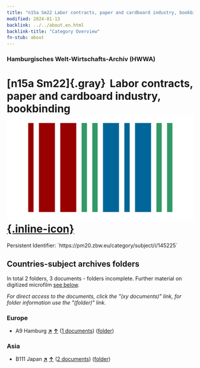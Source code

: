 ```yaml
---
title: "n15a Sm22 Labor contracts, paper and cardboard industry, bookbinding"
modified: 2024-01-13
backlink: ../../about.en.html
backlink-title: "Category Overview"
fn-stub: about
---
```


### Hamburgisches Welt-Wirtschafts-Archiv (HWWA)

# [n15a Sm22]{.gray}&#8201; Labor contracts, paper and cardboard industry, bookbinding &#160; [![Wikidata](/images/Wikidata-logo.svg "Wikidata"){.inline-icon}](http://www.wikidata.org/entity/Q104710817)

<div class="hint">Persistent Identifier: `https://pm20.zbw.eu/category/subject/i/145225`</div>







## Countries-subject archives folders







In total 2 folders, 3 documents - folders incomplete. Further material on digitized microfilm [see below](#filmsections).

_For direct access to the documents, click the "(xy documents)" link, for folder information use the "(folder)" link._



### Europe

- A9 Hamburg [**&nearr;**](../../../geo/i/140905/about.en.html "Hamburg (all folders)") [**&uarr;**](../../../geo/about.en.html#A9 "Country category system") (<a href="https://pm20.zbw.eu/iiifview/folder/sh/140905,145225" title="about: Hamburg : Labor contracts, paper and cardboard industry, bookbinding" target="_blank">1 documents</a>) ([folder](../../../../folder/sh/1409xx/140905/1452xx/145225/about.en.html))

### Asia

- B111 Japan [**&nearr;**](../../../geo/i/141272/about.en.html "Japan (all folders)") [**&uarr;**](../../../geo/about.en.html#B111 "Country category system") (<a href="https://pm20.zbw.eu/iiifview/folder/sh/141272,145225" title="about: Japan : Labor contracts, paper and cardboard industry, bookbinding" target="_blank">2 documents</a>) ([folder](../../../../folder/sh/1412xx/141272/1452xx/145225/about.en.html))



<a id="filmsections" />













